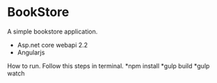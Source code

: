 # BookStore
A simple bookstore application.

* Asp.net core webapi 2.2
* Angularjs 

How to run.
Follow this steps in terminal.
*npm install
*gulp build
*gulp watch

